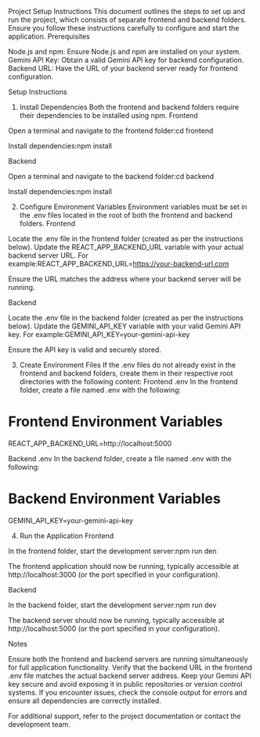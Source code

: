 Project Setup Instructions
This document outlines the steps to set up and run the project, which consists of separate frontend and backend folders. Ensure you follow these instructions carefully to configure and start the application.
Prerequisites

Node.js and npm: Ensure Node.js and npm are installed on your system.
Gemini API Key: Obtain a valid Gemini API key for backend configuration.
Backend URL: Have the URL of your backend server ready for frontend configuration.

Setup Instructions
1. Install Dependencies
Both the frontend and backend folders require their dependencies to be installed using npm.
Frontend

Open a terminal and navigate to the frontend folder:cd frontend


Install dependencies:npm install



Backend

Open a terminal and navigate to the backend folder:cd backend


Install dependencies:npm install



2. Configure Environment Variables
Environment variables must be set in the .env files located in the root of both the frontend and backend folders.
Frontend

Locate the .env file in the frontend folder (created as per the instructions below).
Update the REACT_APP_BACKEND_URL variable with your actual backend server URL. For example:REACT_APP_BACKEND_URL=https://your-backend-url.com

Ensure the URL matches the address where your backend server will be running.

Backend

Locate the .env file in the backend folder (created as per the instructions below).
Update the GEMINI_API_KEY variable with your valid Gemini API key. For example:GEMINI_API_KEY=your-gemini-api-key

Ensure the API key is valid and securely stored.

3. Create Environment Files
If the .env files do not already exist in the frontend and backend folders, create them in their respective root directories with the following content:
Frontend .env
In the frontend folder, create a file named .env with the following:
# Frontend Environment Variables
REACT_APP_BACKEND_URL=http://localhost:5000

Backend .env
In the backend folder, create a file named .env with the following:
# Backend Environment Variables
GEMINI_API_KEY=your-gemini-api-key

4. Run the Application
Frontend

In the frontend folder, start the development server:npm run den


The frontend application should now be running, typically accessible at http://localhost:3000 (or the port specified in your configuration).

Backend

In the backend folder, start the development server:npm run dev


The backend server should now be running, typically accessible at http://localhost:5000 (or the port specified in your configuration).

Notes

Ensure both the frontend and backend servers are running simultaneously for full application functionality.
Verify that the backend URL in the frontend .env file matches the actual backend server address.
Keep your Gemini API key secure and avoid exposing it in public repositories or version control systems.
If you encounter issues, check the console output for errors and ensure all dependencies are correctly installed.

For additional support, refer to the project documentation or contact the development team.
